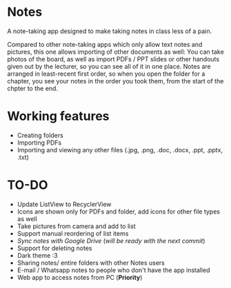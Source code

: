 # Notes
A note-taking app designed to make taking notes in class less of a pain. 

Compared to other note-taking apps which only allow text notes and pictures, this one allows importing of other documents as well: You can take photos of the board, as well as import PDFs / PPT slides or other handouts given out by the lecturer, so you can see all of it in one place. Notes are arranged in least-recent first order, so when you open the folder for a chapter, you see your notes in the order you took them, from the start of the chpter to the end.

# Working features
* Creating folders
* Importing PDFs
* Importing and viewing any other files (.jpg, .png, .doc, .docx, .ppt, .pptx, .txt)

# TO-DO
* Update ListView to RecyclerView
* Icons are shown only for PDFs and folder, add icons for other file types as well
* Take pictures from camera and add to list
* Support manual reordering of list items
* *Sync notes with Google Drive* (_will be ready with the next commit_)
* Support for deleting notes
* Dark theme :3
* Sharing notes/ entire folders with other Notes users
* E-mail / Whatsapp notes to people who don't have the app installed
* Web app to access notes from PC (**Priority**)